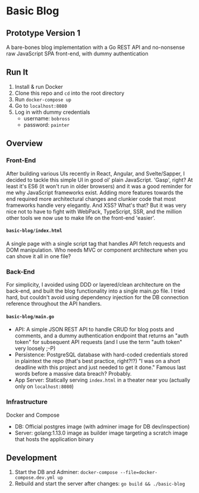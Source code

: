 # Basic Blog
## Prototype Version 1
A bare-bones blog implementation with a Go REST API and no-nonsense raw JavaScript SPA front-end, with dummy authentication
## Run It
1. Install & run Docker
2. Clone this repo and `cd` into the root directory
3. Run `docker-compose up`
4. Go to `localhost:8080`
5. Log in with dummy credentials
   - username: `bobross`
   - password: `painter`

## Overview
### Front-End
After building various UIs recently in React, Angular, and Svelte/Sapper, I decided to tackle this simple UI in good ol' plain JavaScript. 'Gasp', right? At least it's ES6 (it won't run in older browsers) and it was a good reminder for me why JavaScript frameworks exist. Adding more features towards the end required more architectural changes and clunkier code that most frameworks handle very elegantly. And XSS? What's that? But it was very nice not to have to fight with WebPack, TypeScript, SSR, and the million other tools we now use to make life on the front-end 'easier'.
#### `basic-blog/index.html`
A single page with a single script tag that handles API fetch requests and DOM manipulation. Who needs MVC or component architecture when you can shove it all in one file?
### Back-End
For simplicity, I avoided using DDD or layered/clean architecture on the back-end, and built the blog functionality into a single main.go file. I tried hard, but couldn't avoid using dependency injection for the DB connection reference throughout the API handlers.
#### `basic-blog/main.go`
 - API: A simple JSON REST API to handle CRUD for blog posts and comments, and a dummy authentication endpoint that returns an "auth token" for subsequent API requests (and I use the term "auth token" very loosely ;-P)
 - Persistence: PostgreSQL database with hard-coded credentials stored in plaintext the repo (that's best practice, right?!?) "I was on a short deadline with this project and just needed to get it done." Famous last words before a massive data breach? Probably.
 - App Server: Statically serving `index.html` in a theater near you (actually only on `localhost:8080`)

### Infrastructure
Docker and Compose
 - DB: Official postgres image (with adminer image for DB dev/inspection)
 - Server: golang:1.13.0 image as builder image targeting a scratch image that hosts the application binary

## Development
1. Start the DB and Adminer: `docker-compose --file=docker-compose.dev.yml up`
2. Rebuild and start the server after changes: `go build && ./basic-blog`